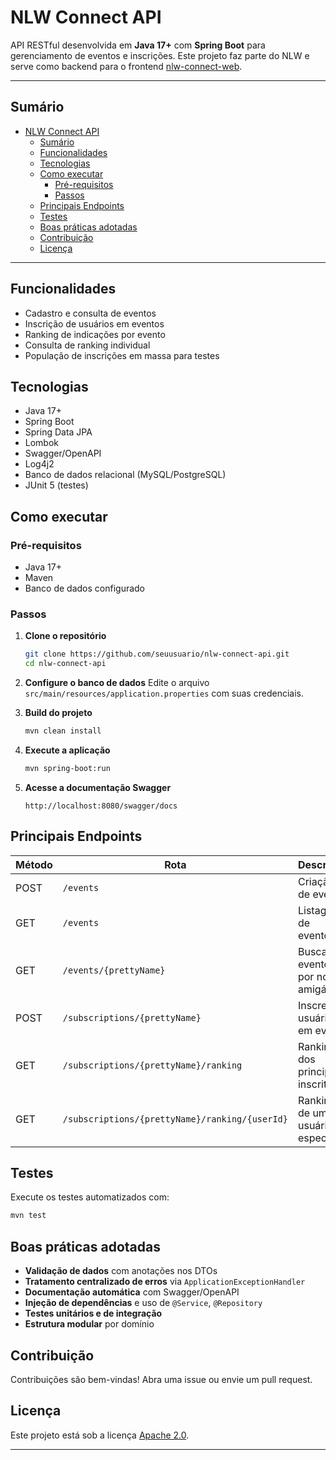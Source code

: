 # NLW Connect API

API RESTful desenvolvida em **Java 17+** com **Spring Boot** para gerenciamento de eventos e inscrições. Este projeto faz parte do NLW e serve como backend para o frontend [nlw-connect-web](../nlw-connect-web).

---

## Sumário

- [NLW Connect API](#nlw-connect-api)
  - [Sumário](#sumário)
  - [Funcionalidades](#funcionalidades)
  - [Tecnologias](#tecnologias)
  - [Como executar](#como-executar)
    - [Pré-requisitos](#pré-requisitos)
    - [Passos](#passos)
  - [Principais Endpoints](#principais-endpoints)
  - [Testes](#testes)
  - [Boas práticas adotadas](#boas-práticas-adotadas)
  - [Contribuição](#contribuição)
  - [Licença](#licença)

---

## Funcionalidades

- Cadastro e consulta de eventos
- Inscrição de usuários em eventos
- Ranking de indicações por evento
- Consulta de ranking individual
- População de inscrições em massa para testes

## Tecnologias

- Java 17+
- Spring Boot
- Spring Data JPA
- Lombok
- Swagger/OpenAPI
- Log4j2
- Banco de dados relacional (MySQL/PostgreSQL)
- JUnit 5 (testes)

## Como executar

### Pré-requisitos

- Java 17+
- Maven
- Banco de dados configurado

### Passos

1. **Clone o repositório**
   ```bash
   git clone https://github.com/seuusuario/nlw-connect-api.git
   cd nlw-connect-api
   ```

2. **Configure o banco de dados**
   Edite o arquivo `src/main/resources/application.properties` com suas credenciais.

3. **Build do projeto**
   ```bash
   mvn clean install
   ```

4. **Execute a aplicação**
   ```bash
   mvn spring-boot:run
   ```

5. **Acesse a documentação Swagger**
   ```
   http://localhost:8080/swagger/docs
   ```

## Principais Endpoints

| Método | Rota                                      | Descrição                       |
|--------|-------------------------------------------|---------------------------------|
| POST   | `/events`                                 | Criação de evento               |
| GET    | `/events`                                 | Listagem de eventos             |
| GET    | `/events/{prettyName}`                    | Buscar evento por nome amigável |
| POST   | `/subscriptions/{prettyName}`             | Inscrever usuário em evento     |
| GET    | `/subscriptions/{prettyName}/ranking`     | Ranking dos principais inscritos|
| GET    | `/subscriptions/{prettyName}/ranking/{userId}` | Ranking de um usuário específico|

## Testes

Execute os testes automatizados com:

```bash
mvn test
```

## Boas práticas adotadas

- **Validação de dados** com anotações nos DTOs
- **Tratamento centralizado de erros** via `ApplicationExceptionHandler`
- **Documentação automática** com Swagger/OpenAPI
- **Injeção de dependências** e uso de `@Service`, `@Repository`
- **Testes unitários e de integração**
- **Estrutura modular** por domínio

## Contribuição

Contribuições são bem-vindas! Abra uma issue ou envie um pull request.

## Licença

Este projeto está sob a licença [Apache 2.0](https://www.apache.org/licenses/LICENSE-2.0).

---